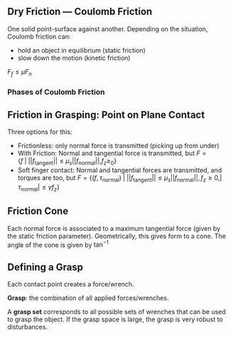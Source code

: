 ## Dry Friction — Coulomb Friction

One solid point-surface against another. Depending on the situation, Coulomb friction can:
- hold an object in equilibrium (static friction)
- slow down the motion (kinetic friction)

$F_{f} \leq \mu F_{n}$

### Phases of Coulomb Friction


## Friction in Grasping: Point on Plane Contact

Three options for this:
- Frictionless: only normal force is transmitted (picking up from under)
- With Friction: Normal and tangential force is transmitted, but $F=\{f \;|\; ||f_{\text{tangent}}||\leq \mu_{s}||f_{\text{normal}}||,f_{z}\geq_{0}\}$
- Soft finger contact: Normal and tangential forces are transmitted, and torques are too, but $F=\{(f,\tau_{\text{normal}})\; |\; || f_{\text{tangent}}||\leq \mu_{s} ||f_{\text{normal}}||,f_{z}\geq 0, |\tau_{\text{normal}}|\leq \gamma f_{z} \}$

## Friction Cone

Each normal force is associated to a maximum tangential force (given by the static friction parameter). Geometrically, this gives form to a cone. The angle of the cone is given by $\tan^{-1}$

## Defining a Grasp

Each contact point creates a force/wrench. 

**Grasp**: the combination of all applied forces/wrenches.

A **grasp set** corresponds to all possible sets of wrenches that can be used to grasp the object. If the grasp space is large, the grasp is very robust to disturbances.